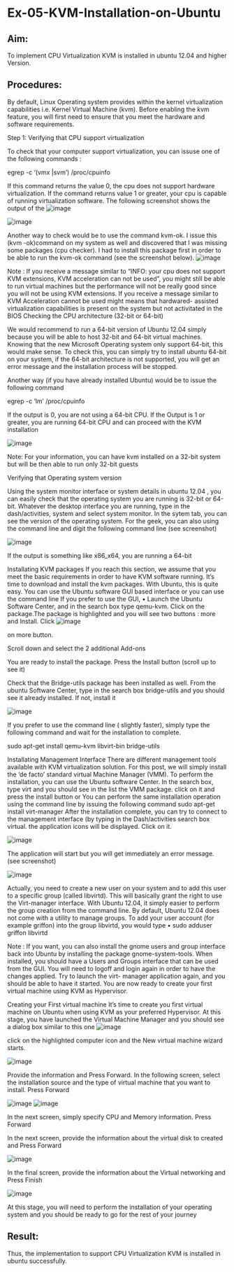 # Ex-05-KVM-Installation-on-Ubuntu
## Aim:
To implement CPU Virtualization KVM is installed in ubuntu 12.04 and higher Version.

## Procedures:
By default, Linux Operating system provides within the kernel virtualization capabilities i.e. Kernel Virtual Machine (kvm). Before enabling the kvm feature, you will first need to ensure that you meet the hardware and software requirements.

Step 1: Verifying that CPU support virtualization

To check that your computer support virtualization, you can issuse one of the following commands :

egrep -c ‘(vmx |svm’) /proc/cpuinfo

If this command returns the value 0, the cpu does not support hardware virtualization. If the command returns value 1 or greater, your cpu is capable of running virtualization software. The following screenshot shows the output of the
![image](https://github.com/SandeepaNagaraj/Ex-05-KVM-Installation-on-Ubuntu/assets/113017853/c3e7037c-76bd-4fa2-be44-07bb7828f80e)

![image](https://github.com/SandeepaNagaraj/Ex-05-KVM-Installation-on-Ubuntu/assets/113017853/a1eedcb2-fdf1-45ca-b579-4cc784941e3d)


 
Another way to check would be to use the command kvm-ok.
I issue this (kvm -ok)command on my system as well and discovered that I was missing some packages (cpu checker). I had to install this package first in order to be able to run the kvm-ok command (see the screenshot below).
 ![image](https://github.com/SandeepaNagaraj/Ex-05-KVM-Installation-on-Ubuntu/assets/113017853/8ccf97f6-5445-41f4-b7e7-79a0ce416eb1)


Note :
If you receive a message similar to “INFO: your cpu does not support KVM extensions, KVM acceleration can not be used”, you might still be able to run virtual machines but the performance will not be really good since you will not be using KVM extensions.
If you receive a message similar to KVM Acceleration cannot be used might means that hardwared- assisted virtualization capabilities is present on the system but not activitated in the BIOS
Checking the CPU architecture (32-bit or 64-bit)

We would recommend to run a 64-bit version of Ubuntu 12.04 simply because you will be able to host 32-bit and 64-bit virtual machines. Knowing that the new Microsoft Operating system only support 64-bit, this would make sense. To check this, you can simply try to install ubuntu 64-bit on your system, if the 64-bit architecture is not supported, you will get an error message and the installation process will be stopped.

Another way (if you have already installed Ubuntu) would be to issue the following command

egrep -c ‘lm’ /proc/cpuinfo

If the output is 0, you are not using a 64-bit CPU. If the Output is 1 or greater, you are running
64-bit CPU and can proceed with the KVM installation

![image](https://github.com/SandeepaNagaraj/Ex-05-KVM-Installation-on-Ubuntu/assets/113017853/68e65e19-5bc3-413d-a166-3cb96f34154b)

Note: For your information, you can have kvm installed on a 32-bit system but will be then able to run only 32-bit guests

Verifying that Operating system version

Using the system monitor interface or system details in ubuntu 12.04 , you can easily check that the operating system you are running is 32-bit or 64-bit. Whatever the desktop interface you are running, type in the dash/activities, system and select system monitor. In the sytem tab, you can see the version of the operating system.
For the geek, you can also using the command line and digit the following command line (see screenshot)

![image](https://github.com/SandeepaNagaraj/Ex-05-KVM-Installation-on-Ubuntu/assets/113017853/2e90134e-a4e9-4dd3-bf74-771a4614fbbd)

If the output is something like x86_x64, you are running a 64-bit
 
Installating KVM packages
If you reach this section, we assume that you meet the basic requirements in order to have KVM software running. It’s time to download and install the kvm packages. With Ubuntu, this is quite easy. You can use the Ubuntu software GUI based interface or you can use the command line
If you prefer to use the GUI,
•	Launch the Ubuntu Software Center, and in the search box type qemu-kvm. Click on the package.The package is highlighted and you will see two buttons : more and Install. Click
![image](https://github.com/SandeepaNagaraj/Ex-05-KVM-Installation-on-Ubuntu/assets/113017853/b54a4488-3c68-4718-aa94-deb28c2f2da5)


on more button.



Scroll down and select the 2 additional Add-ons

You are ready to install the package. Press the Install button (scroll up to see it)

Check that the Bridge-utils package has been installed as well. From the ubuntu Software Center, type in the search box bridge-utils and you should see it already installed. If not, install it
 
 ![image](https://github.com/SandeepaNagaraj/Ex-05-KVM-Installation-on-Ubuntu/assets/113017853/d164e293-36f6-4b39-8418-854a88ca86bb)

If you prefer to use the command line ( slightly faster), simply type the following command and wait for the installation to complete.

sudo apt-get install qemu-kvm libvirt-bin bridge-utils

Installating Management Interface
There are different management tools available with KVM virtualization solution. For this post, we will simply install the ‘de facto’ standard virtual Machine Manager (VMM). To perform the installation, you can use the Ubuntu software Center. In the search box, type virt and you should see in the list the VMM package. click on it and press the install button
or
You can perform the same installation operation using the command line by issuing the following command
sudo apt-get install virt-manager
After the installation complete, you can try to connect to the management interface (by typing in the Dash/activities search box virtual. the application icons will be displayed. Click on it.
 
 
![image](https://github.com/SandeepaNagaraj/Ex-05-KVM-Installation-on-Ubuntu/assets/113017853/2083ebb6-11b1-4df6-9d9a-f5260b934325)

The application will start but you will get immediately an error message. (see screenshot)

![image](https://github.com/SandeepaNagaraj/Ex-05-KVM-Installation-on-Ubuntu/assets/113017853/ef07f4b6-d747-408e-92d8-145577027c05)

Actually, you need to create a new user on your system and to add this user to a specific group (called libvirtd). This will basically grant the right to use the Virt-manager interface. With Ubuntu 12.04, it simply easier to perform the group creation from the command line. By default, Ubuntu
12.04 does not come with a utility to manage groups.
To add your user account (for example griffon) into the group libvirtd, you would type
•	sudo adduser griffon libvirtd
 
Note : If you want, you can also install the gnome users and group interface back into Ubuntu by installing the package gnome-system-tools. When installed, you should have a Users and Groups interface that can be used from the GUI.
You will need to logoff and login again in order to have the changes applied. Try to launch the virt- manager application again, and you should be able to have it started. You are now ready to create your first virtual machine using KVM as Hypervisor.

Creating your First virtual machine
It’s time to create you first virtual machine on Ubuntu when using KVM as your preferred Hypervisor. At this stage, you have launched the Virtual Machine Manager and you should see a dialog box similar to this one
![image](https://github.com/SandeepaNagaraj/Ex-05-KVM-Installation-on-Ubuntu/assets/113017853/451ebf94-3a4e-4eb3-a02f-4d38da557022)

click on the highlighted computer icon and the New virtual machine wizard starts.

 ![image](https://github.com/SandeepaNagaraj/Ex-05-KVM-Installation-on-Ubuntu/assets/113017853/27fe3652-a455-4aa9-bf81-ac6f0b3d0811)

Provide the information and Press Forward.
In the following screen, select the installation source and the type of virtual machine that you want to install. Press Forward

![image](https://github.com/SandeepaNagaraj/Ex-05-KVM-Installation-on-Ubuntu/assets/113017853/16947ae3-fea7-4872-a9e6-9e43e183e2d4)
![image](https://github.com/SandeepaNagaraj/Ex-05-KVM-Installation-on-Ubuntu/assets/113017853/ba1ec333-080d-41e9-baf4-450c1e1fbf34)



In the next screen, simply specify CPU and Memory information. Press Forward
 
In the next screen, provide the information about the virtual disk to created and Press Forward

![image](https://github.com/SandeepaNagaraj/Ex-05-KVM-Installation-on-Ubuntu/assets/113017853/5b94bca0-4e0b-4b7e-ae69-133af240a571)



In the final screen, provide the information about the Virtual networking and Press Finish

![image](https://github.com/SandeepaNagaraj/Ex-05-KVM-Installation-on-Ubuntu/assets/113017853/2535d239-6c97-4a8d-89cb-10206a3ad980)


At this stage, you will need to perform the installation of your operating system and you should be ready to go for the rest of your journey

## Result:
Thus, the implementation to support CPU Virtualization KVM is installed in ubuntu
successfully.
